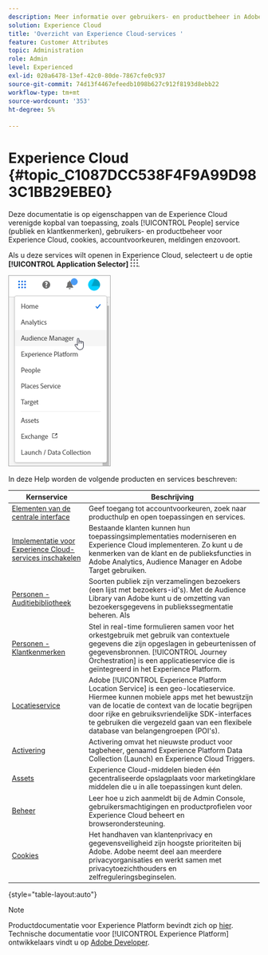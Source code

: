 ```yaml
---
description: Meer informatie over gebruikers- en productbeheer in Adobe Experience Cloud, Personen (soorten publiek en klantkenmerken), Journey Orchestration, Aanbiedingen, Plaatsen, Experience Platform Launch en Mobile Services.
solution: Experience Cloud
title: 'Overzicht van Experience Cloud-services '
feature: Customer Attributes
topic: Administration
role: Admin
level: Experienced
exl-id: 020a6478-13ef-42c0-80de-7867cfe0c937
source-git-commit: 74d13f4467efeedb1098b627c912f8193d8ebb22
workflow-type: tm+mt
source-wordcount: '353'
ht-degree: 5%

---
```


# Experience Cloud {#topic_C1087DCC538F4F9A99D983C1BB29EBE0}

Deze documentatie is op eigenschappen van de Experience Cloud verenigde kopbal van toepassing, zoals [!UICONTROL People] service (publiek en klantkenmerken), gebruikers- en productbeheer voor Experience Cloud, cookies, accountvoorkeuren, meldingen enzovoort.

Als u deze services wilt openen in Experience Cloud, selecteert u de optie **[!UICONTROL Application Selector]**
![Services-kiezer](assets/menu-icon.png).

![Experience Cloud](assets/platform-core-services.png)

In deze Help worden de volgende producten en services beschreven:

| Kernservice | Beschrijving |
|--- |--- |
| [Elementen van de centrale interface](experience-cloud.md) | Geef toegang tot accountvoorkeuren, zoek naar producthulp en open toepassingen en services. |
| [Implementatie voor Experience Cloud-services inschakelen](core-services.md) | Bestaande klanten kunnen hun toepassingsimplementaties moderniseren en Experience Cloud implementeren. Zo kunt u de kenmerken van de klant en de publieksfuncties in Adobe Analytics, Audience Manager en Adobe Target gebruiken. |
| [Personen - Auditiebibliotheek](audience-library.md) | Soorten publiek zijn verzamelingen bezoekers (een lijst met bezoekers-id&#39;s). Met de Audience Library van Adobe kunt u de omzetting van bezoekersgegevens in publiekssegmentatie beheren. Als |
| [Personen - Klantkenmerken](attributes.md) | Stel in real-time formulieren samen voor het orkestgebruik met gebruik van contextuele gegevens die zijn opgeslagen in gebeurtenissen of gegevensbronnen. [!UICONTROL Journey Orchestration] is een applicatieservice die is geïntegreerd in het Experience Platform. |
| [Locatieservice](https://experienceleague.adobe.com/docs/places/using/home.html?lang=nl) | Adobe [!UICONTROL Experience Platform Location Service] is een geo-locatieservice. Hiermee kunnen mobiele apps met het bewustzijn van de locatie de context van de locatie begrijpen door rijke en gebruiksvriendelijke SDK-interfaces te gebruiken die vergezeld gaan van een flexibele database van belangengroepen (POI&#39;s). |
| [Activering](activation.md) | Activering omvat het nieuwste product voor tagbeheer, genaamd Experience Platform Data Collection (Launch) en Experience Cloud Triggers. |
| [Assets](experience-cloud-assets.md) | Experience Cloud-middelen bieden één gecentraliseerde opslagplaats voor marketingklare middelen die u in alle toepassingen kunt delen. |
| [Beheer](admin-getting-started.md) | Leer hoe u zich aanmeldt bij de Admin Console, gebruikersmachtigingen en productprofielen voor Experience Cloud beheert en browserondersteuning. |
| [Cookies](cookies-privacy.md) | Het handhaven van klantenprivacy en gegevensveiligheid zijn hoogste prioriteiten bij Adobe. Adobe neemt deel aan meerdere privacyorganisaties en werkt samen met privacytoezichthouders en zelfreguleringsbeginselen. |

{style=&quot;table-layout:auto&quot;}

>[!NOTE]
>
>Productdocumentatie voor Experience Platform bevindt zich op [hier](https://experienceleague.adobe.com/docs/experience-platform/landing/home.html?lang=en). Technische documentatie voor [!UICONTROL Experience Platform] ontwikkelaars vindt u op [Adobe Developer](https://developer.adobe.com/apis).
